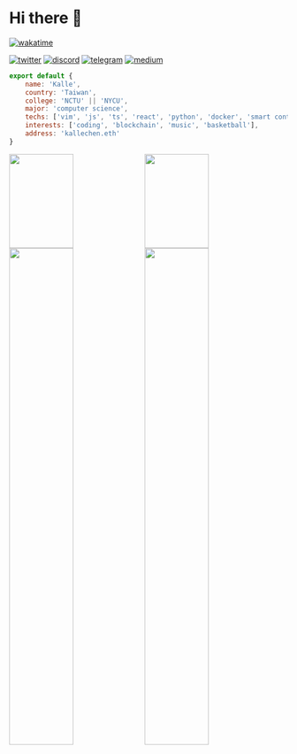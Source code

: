 # Hi there 👋

[![wakatime](https://wakatime.com/badge/user/e5887fe1-a295-427e-b6ee-236bad55b1fe.svg)](https://wakatime.com/@e5887fe1-a295-427e-b6ee-236bad55b1fe)

[![twitter](https://badgen.net/badge/icon/twitter?icon=twitter&label=&color=1D9BF0)](https://twitter.com/kalle_chen)
[![discord](https://badgen.net/badge/icon/discord?icon=discord&label=&color=1D9BF0)](https://discordapp.com/users/429537262079049738/)
[![telegram](https://badgen.net/badge/icon/telegram?icon=telegram&label=&color=#0088cc)](https://t.me/kallechen)
[![medium](https://badgen.net/badge/icon/medium?icon=medium&label)](https://medium.com/@kallechen)

```js
export default {
    name: 'Kalle',
    country: 'Taiwan',
    college: 'NCTU' || 'NYCU',
    major: 'computer science',
    techs: ['vim', 'js', 'ts', 'react', 'python', 'docker', 'smart contract', 'hyperledger fabric'],
    interests: ['coding', 'blockchain', 'music', 'basketball'],
    address: 'kallechen.eth'
}
```
<img  width='48%' align='left' height='170' src='https://github-readme-stats.vercel.app/api?username=kallechen&theme=radical&show_icons=true&include_all_commits=true&count_private=true'/> 
<img  width='48%' height='170' src='https://github-readme-stats.vercel.app/api/wakatime?username=kalle&theme=radical&langs_count=5'/>  
<img  width='48%' align='left' src='https://github-readme-stats.vercel.app/api/top-langs/?username=kallechen&langs_count=5&layout=compact&theme=radical'/> 
<img  width ='48%' src='https://spotify-github-profile.kittinanx.com/api/view?uid=chen1082yo&cover_image=true&theme=novatorem&show_offline=false&background_color=121212&interchange=false&bar_color=53b14f&bar_color_cover=false)%5D(https://github.com/kittinan/spotify-github-profile'>
<!-- 
<img width="48%" align='left' src="./profile-summary-card-output/monokai/1-repos-per-language.svg">
<img width="48%" src="./profile-summary-card-output/monokai/2-most-commit-language.svg">
<img width="48%" align='left' src="./profile-summary-card-output/monokai/3-stats.svg">
<img width="48%" src="./profile-summary-card-output/monokai/4-productive-time.svg"> -->
